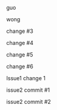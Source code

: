guo

wong

change #3

change #4

change #5


change #6


Issue1 change 1


issue2 commit #1

issue2 commit #2